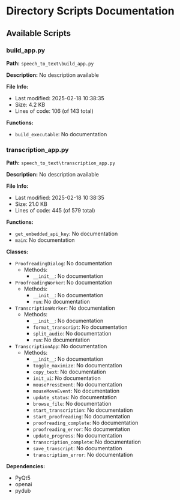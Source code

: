 # Directory Scripts Documentation

## Available Scripts


### build_app.py

**Path:** `speech_to_text\build_app.py`

**Description:**
No description available

**File Info:**
- Last modified: 2025-02-18 10:38:35
- Size: 4.2 KB
- Lines of code: 106 (of 143 total)

**Functions:**
- `build_executable`: No documentation

### transcription_app.py

**Path:** `speech_to_text\transcription_app.py`

**Description:**
No description available

**File Info:**
- Last modified: 2025-02-18 10:38:35
- Size: 21.0 KB
- Lines of code: 445 (of 579 total)

**Functions:**
- `get_embedded_api_key`: No documentation
- `main`: No documentation

**Classes:**
- `ProofreadingDialog`: No documentation
  - Methods:
    - `__init__`: No documentation
- `ProofreadingWorker`: No documentation
  - Methods:
    - `__init__`: No documentation
    - `run`: No documentation
- `TranscriptionWorker`: No documentation
  - Methods:
    - `__init__`: No documentation
    - `format_transcript`: No documentation
    - `split_audio`: No documentation
    - `run`: No documentation
- `TranscriptionApp`: No documentation
  - Methods:
    - `__init__`: No documentation
    - `toggle_maximize`: No documentation
    - `copy_text`: No documentation
    - `init_ui`: No documentation
    - `mousePressEvent`: No documentation
    - `mouseMoveEvent`: No documentation
    - `update_status`: No documentation
    - `browse_file`: No documentation
    - `start_transcription`: No documentation
    - `start_proofreading`: No documentation
    - `proofreading_complete`: No documentation
    - `proofreading_error`: No documentation
    - `update_progress`: No documentation
    - `transcription_complete`: No documentation
    - `save_transcript`: No documentation
    - `transcription_error`: No documentation

**Dependencies:**
- PyQt5
- openai
- pydub